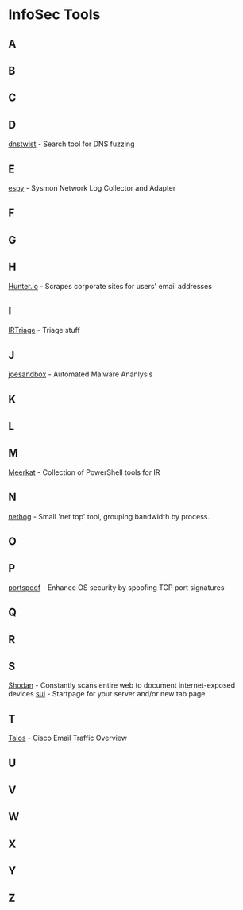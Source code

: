 # InfoSec Tools
## A
## B
## C
## D
[dnstwist](https://github.com/elceef/dnstwist) - Search tool for DNS fuzzing
## E
[espy](https://github.com/activecm/espy) - Sysmon Network Log Collector and Adapter
## F
## G
## H
[Hunter.io](https://hunter.io/) - Scrapes corporate sites for users' email addresses
## I
[IRTriage](https://github.com/AJMartel/IRTriage) - Triage stuff
## J
[joesandbox](https://www.joesandbox.com) - Automated Malware Ananlysis
## K
## L
## M
[Meerkat](https://github.com/TonyPhipps/Meerkat) - Collection of PowerShell tools for IR
## N
[nethog](https://github.com/raboof/nethogs) - Small 'net top' tool, grouping bandwidth by process.
## O
## P
[portspoof](https://github.com/drk1wi/portspoof) - Enhance OS security by spoofing TCP port signatures
## Q
## R
## S
[Shodan](https://www.shodan.io/) - Constantly scans entire web to document internet-exposed devices
[sui](https://github.com/jeroenpardon/sui) - Startpage for your server and/or new tab page
## T
[Talos](https://talosintelligence.com/) - Cisco Email Traffic Overview
## U
## V
## W
## X
## Y
## Z
